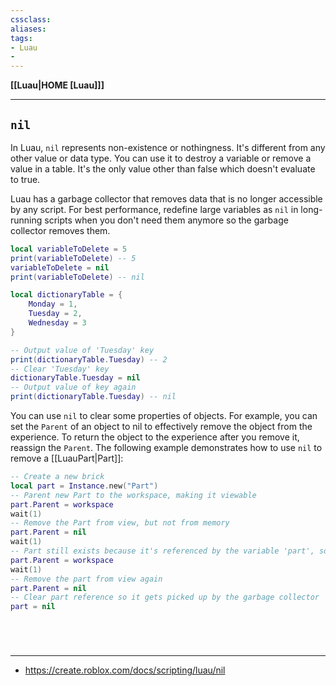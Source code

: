 ```yaml
---
cssclass:
aliases:
tags:
- Luau
- 
---
```

**[[Luau|HOME [Luau]]]**

---
## `nil`
In Luau, `nil` represents non-existence or nothingness. It's different from any other value or data type. You can use it to destroy a variable or remove a value in a table. It's the only value other than false which doesn't evaluate to true.

Luau has a garbage collector that removes data that is no longer accessible by any script. For best performance, redefine large variables as `nil` in long-running scripts when you don't need them anymore so the garbage collector removes them.

```lua
local variableToDelete = 5
print(variableToDelete) -- 5
variableToDelete = nil
print(variableToDelete) -- nil

local dictionaryTable = {
	Monday = 1,
	Tuesday = 2,
	Wednesday = 3
}

-- Output value of 'Tuesday' key
print(dictionaryTable.Tuesday) -- 2
-- Clear 'Tuesday' key
dictionaryTable.Tuesday = nil
-- Output value of key again
print(dictionaryTable.Tuesday) -- nil
```

You can use `nil` to clear some properties of objects. For example, you can set the `Parent` of an object to nil to effectively remove the object from the experience. To return the object to the experience after you remove it, reassign the `Parent`. The following example demonstrates how to use `nil` to remove a [[LuauPart|Part]]:
```lua
-- Create a new brick
local part = Instance.new("Part")
-- Parent new Part to the workspace, making it viewable
part.Parent = workspace
wait(1)
-- Remove the Part from view, but not from memory
part.Parent = nil
wait(1)
-- Part still exists because it's referenced by the variable 'part', so it can be returned to view
part.Parent = workspace
wait(1)
-- Remove the part from view again
part.Parent = nil
-- Clear part reference so it gets picked up by the garbage collector
part = nil
```

<br>

# 
---
- https://create.roblox.com/docs/scripting/luau/nil